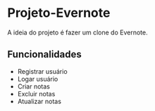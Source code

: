 # Projeto-Evernote
 A ideia do projeto é  fazer um clone do Evernote.


## Funcionalidades
- Registrar usuário
- Logar usuário
- Criar notas
- Excluir notas
- Atualizar notas
